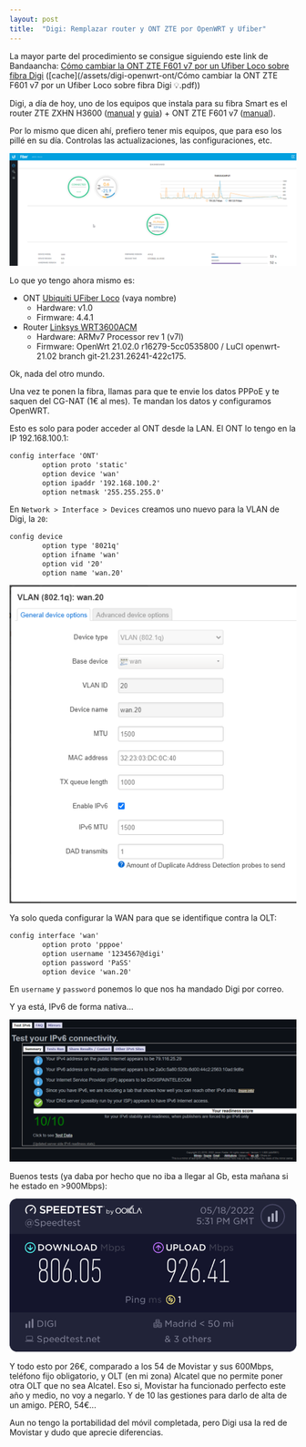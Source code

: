 ```yaml
---
layout: post
title:  "Digi: Remplazar router y ONT ZTE por OpenWRT y Ufiber"
---
```

La mayor parte del procedimiento se consigue siguiendo este link de Bandaancha: [Cómo cambiar la ONT ZTE F601 v7 por un Ufiber Loco sobre fibra Digi](https://bandaancha.eu/foros/como-cambiar-zte-f601-v7-ufiber-loco-1743790) ([cache](/assets/digi-openwrt-ont/Cómo cambiar la ONT ZTE F601 v7 por un Ufiber Loco sobre fibra Digi 💡.pdf))

Digi, a día de hoy, uno de los equipos que instala para su fibra Smart es el router ZTE ZXHN H3600 ([manual](/assets/digi-openwrt-ont/ZTE_ZXHN_H3600_Manual_de_usuario.pdf) y [guia](/assets/digi-openwrt-ont/Guia-FIBRA_ZTE_H3600_WiFi6.pdf)) + ONT ZTE F601 v7 ([manual](/assets/digi-openwrt-ont/ZXHN-F601-PON-ONT-User-Manual.pdf)).

Por lo mismo que dicen ahí, prefiero tener mis equipos, que para eso los pillé en su día. Controlas las actualizaciones, las configuraciones, etc.

![ont](/assets/digi-openwrt-ont/ont.png)

Lo que yo tengo ahora mismo es:

- ONT [Ubiquiti UFiber Loco](https://store.ui.com/collections/operator-ufiber/products/ufiber-loco) (vaya nombre)
  - Hardware: v1.0
  - Firmware: 4.4.1
- Router [Linksys WRT3600ACM](https://www.linksys.com/es/wireless-routers/wrt-wireless-routers/linksys-wrt3200acm-ac3200-mu-mimo-gigabit-wifi-router/p/p-wrt3200acm/)
  - Hardware: ARMv7 Processor rev 1 (v7l)
  - Firmware: OpenWrt 21.02.0 r16279-5cc0535800 / LuCI openwrt-21.02 branch git-21.231.26241-422c175.

Ok, nada del otro mundo.

Una vez te ponen la fibra, llamas para que te envie los datos PPPoE y te saquen del CG-NAT (1€ al mes). Te mandan los datos y configuramos OpenWRT.

Esto es solo para poder acceder al ONT desde la LAN. El ONT lo tengo en la IP 192.168.100.1:

```
config interface 'ONT'
        option proto 'static'
        option device 'wan'
        option ipaddr '192.168.100.2'
        option netmask '255.255.255.0'
```

En `Network > Interface > Devices` creamos uno nuevo para la VLAN de Digi, la `20`:

```
config device
        option type '8021q'
        option ifname 'wan'
        option vid '20'
        option name 'wan.20'
```

![vlan](/assets/digi-openwrt-ont/vlan.png)

Ya solo queda configurar la WAN para que se identifique contra la OLT:

```
config interface 'wan'
        option proto 'pppoe'
        option username '1234567@digi'
        option password 'PaSS'
        option device 'wan.20'
```

En `username` y `password` ponemos lo que nos ha mandado Digi por correo.

Y ya está, IPv6 de forma nativa...

![ipv6](/assets/digi-openwrt-ont/ipv6.png)

Buenos tests (ya daba por hecho que no iba a llegar al Gb, esta mañana si he estado en >900Mbps):

![speedtest](/assets/digi-openwrt-ont/speedtest.png)

Y todo esto por 26€, comparado a los 54 de Movistar y sus 600Mbps, teléfono fijo obligatorio, y OLT (en mi zona) Alcatel que no permite poner otra OLT que no sea Alcatel. Eso si, Movistar ha funcionado perfecto este año y medio, no voy a negarlo. Y de 10 las gestiones para darlo de alta de un amigo. PERO, 54€...

Aun no tengo la portabilidad del móvil completada, pero Digi usa la red de Movistar y dudo que aprecie diferencias.
